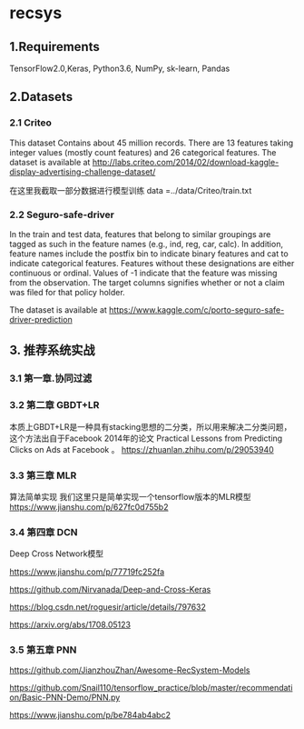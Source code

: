 # recsys

## 1.Requirements

TensorFlow2.0,Keras, Python3.6, NumPy, sk-learn, Pandas

## 2.Datasets

### 2.1 Criteo

This dataset Contains about 45 million records. There are 13 features taking integer values (mostly count features) and 26 categorical features.
The dataset is available at http://labs.criteo.com/2014/02/download-kaggle-display-advertising-challenge-dataset/

在这里我截取一部分数据进行模型训练 data =../data/Criteo/train.txt

### 2.2 Seguro-safe-driver

In the train and test data, features that belong to similar groupings are 
tagged as such in the feature names (e.g., ind, reg, car, calc). In addition, 
feature names include the postfix bin to indicate binary features and 
cat to indicate categorical features. Features without these designations 
are either continuous or ordinal. Values of -1 indicate that the feature was 
missing from the observation. The target columns signifies whether or not a 
claim was filed for that policy holder.

The dataset is available at https://www.kaggle.com/c/porto-seguro-safe-driver-prediction

## 3. 推荐系统实战

### 3.1 第一章.协同过滤

### 3.2 第二章 GBDT+LR

本质上GBDT+LR是一种具有stacking思想的二分类，所以用来解决二分类问题，这个方法出自于Facebook 2014年的论文 Practical Lessons from Predicting Clicks on Ads at Facebook 。
https://zhuanlan.zhihu.com/p/29053940

### 3.3 第三章 MLR

算法简单实现 我们这里只是简单实现一个tensorflow版本的MLR模型
https://www.jianshu.com/p/627fc0d755b2

### 3.4 第四章 DCN

Deep Cross Network模型

https://www.jianshu.com/p/77719fc252fa

https://github.com/Nirvanada/Deep-and-Cross-Keras

https://blog.csdn.net/roguesir/article/details/797632

https://arxiv.org/abs/1708.05123

### 3.5 第五章 PNN

https://github.com/JianzhouZhan/Awesome-RecSystem-Models

https://github.com/Snail110/tensorflow_practice/blob/master/recommendation/Basic-PNN-Demo/PNN.py

https://www.jianshu.com/p/be784ab4abc2